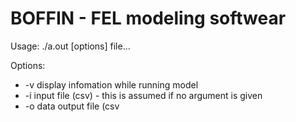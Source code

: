# BOFFIN - FEL modeling softwear

 Usage: ./a.out [options] file...

 Options:
 * -v	 display infomation while running model
 * -i	 input file (csv) - this is assumed if no argument is given
 * -o	 data output file (csv
